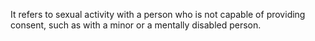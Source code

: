 It refers to sexual activity with a person who is not capable of providing consent, such as with a minor or a mentally disabled person.